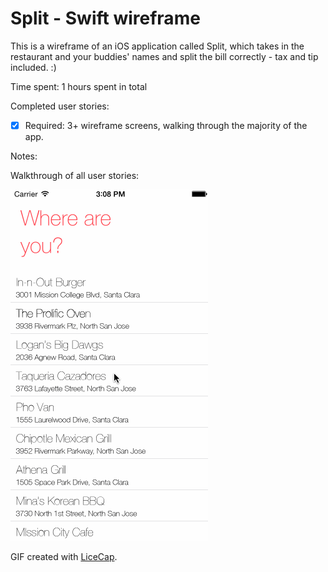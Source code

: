 # Split - Swift wireframe

This is a wireframe of an iOS application called Split, which takes in the restaurant and your buddies' names and split the bill correctly - tax and tip included. :) 

Time spent: 1 hours spent in total

Completed user stories:

 * [x] Required: 3+ wireframe screens, walking through the majority of the app. 
 
Notes:

Walkthrough of all user stories:

![Video Walkthrough](animation.gif)

GIF created with [LiceCap](http://www.cockos.com/licecap/).
